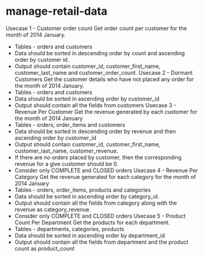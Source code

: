 # manage-retail-data
Usecase 1 - Customer order count
Get order count per customer for the month of 2014 January.
* Tables - orders and customers
* Data should be sorted in descending order by count and ascending order by customer id.
* Output should contain customer_id, customer_first_name, customer_last_name and customer_order_count.
Usecase 2 - Dormant Customers
Get the customer details who have not placed any order for the month of 2014 January.
* Tables - orders and customers
* Data should be sorted in ascending order by customer_id
* Output should contain all the fields from customers
Usecase 3 - Revenue Per Customer
Get the revenue generated by each customer for the month of 2014 January
* Tables - orders, order_items and customers
* Data should be sorted in descending order by revenue and then ascending order by customer_id
* Output should contain customer_id, customer_first_name, customer_last_name, customer_revenue.
* If there are no orders placed by customer, then the corresponding revenue for a give customer should be 0.
* Consider only COMPLETE and CLOSED orders
Usecase 4 - Revenue Per Category
Get the revenue generated for each category for the month of 2014 January
* Tables - orders, order_items, products and categories
* Data should be sorted in ascending order by category_id.
* Output should contain all the fields from category along with the revenue as category_revenue.
* Consider only COMPLETE and CLOSED orders
Usecase 5 - Product Count Per Department
Get the products for each department.
* Tables - departments, categories, products
* Data should be sorted in ascending order by department_id
* Output should contain all the fields from department and the product count as product_count
